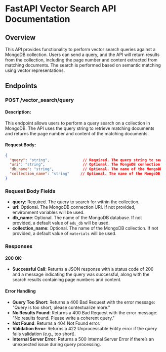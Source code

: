 # FastAPI Vector Search API Documentation

## Overview

This API provides functionality to perform vector search queries against a MongoDB collection. Users can send a query, and the API will return results from the collection, including the page number and content extracted from matching documents. The search is performed based on semantic matching using vector representations.

## Endpoints

### POST /vector_search/query

#### Description:
This endpoint allows users to perform a query search on a collection in MongoDB. The API uses the query string to retrieve matching documents and returns the page number and content of the matching documents.

#### Request Body:

```json
{
  "query": "string",               // Required. The query string to search for.
  "uri": "string",                 // Optional. The MongoDB connection URI.
  "db_name": "string",             // Optional. The name of the MongoDB database.
  "collection_name": "string"     // Optional. The name of the MongoDB collection.
}
```
### Request Body Fields

- **query**: Required. The query to search for within the collection.
- **uri**: Optional. The MongoDB connection URI. If not provided, environment variables will be used.
- **db_name**: Optional. The name of the MongoDB database. If not provided, a default value of `edu_db` will be used.
- **collection_name**: Optional. The name of the MongoDB collection. If not provided, a default value of `materials` will be used.

### Responses

#### 200 OK:
- **Successful Call**: Returns a JSON response with a status code of 200 and a message indicating the query was successful, along with the search results containing page numbers and content.

#### Error Handling
- **Query Too Short**: Returns a 400 Bad Request with the error message: "Query is too short, please contextualize more."
- **No Results Found**: Returns a 400 Bad Request with the error message: "No results found. Please write a coherent query."
- **Not Found**: Returns a 404 Not Found error.
- **Validation Error**: Returns a 422 Unprocessable Entity error if the query fails validation (e.g., too short).
- **Internal Server Error**: Returns a 500 Internal Server Error if there’s an unexpected issue during query processing.
